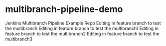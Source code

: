 # multibranch-pipeline-demo
Jenkins Multibranch Pipeline Example Repo
Editing in feature branch to test the multibranch
Editing in feature branch to test the multibranch1
Editing in feature branch to test the multibranch2
Editing in feature branch to test the multibranch3
